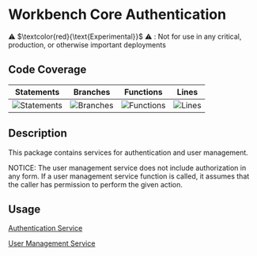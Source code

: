 # Workbench Core Authentication

⚠️ $\textcolor{red}{\text{Experimental}}$ ⚠️ : Not for use in any critical, production, or otherwise important deployments

## Code Coverage
| Statements                  | Branches                | Functions                 | Lines             |
| --------------------------- | ----------------------- | ------------------------- | ----------------- |
| ![Statements](https://img.shields.io/badge/statements-99.2%25-brightgreen.svg?style=flat) | ![Branches](https://img.shields.io/badge/branches-100%25-brightgreen.svg?style=flat) | ![Functions](https://img.shields.io/badge/functions-97.95%25-brightgreen.svg?style=flat) | ![Lines](https://img.shields.io/badge/lines-99.19%25-brightgreen.svg?style=flat) |

## Description

This package contains services for authentication and user management.

NOTICE: The user management service does not include authorization in any form. If a user management service function is called, it assumes that the caller has permission to perform the given action.

## Usage
[Authentication Service](./docs/authenticationService.md)

[User Management Service](./docs/userManagementService.md)
